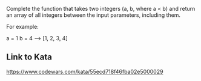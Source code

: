 Complete the function that takes two integers (a, b, where a < b) and return an array of all integers between the input parameters, including them.

For example:

a = 1
b = 4
--> [1, 2, 3, 4]

## Link to Kata
https://www.codewars.com/kata/55ecd718f46fba02e5000029